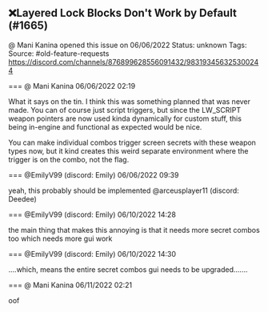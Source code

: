 ## ❌Layered Lock Blocks Don't Work by Default (#1665)
@ Mani Kanina opened this issue on 06/06/2022
Status: unknown
Tags: 
Source: #old-feature-requests https://discord.com/channels/876899628556091432/983193456325300244


=== @ Mani Kanina 06/06/2022 02:19

What it says on the tin. I think this was something planned that was never made. You can of course just script triggers, but since the LW_SCRIPT weapon pointers are now used kinda dynamically for custom stuff, this being in-engine and functional as expected would be nice.

You can make individual combos trigger screen secrets with these weapon types now, but it kind creates this weird separate environment where the trigger is on the combo, not the flag.

=== @EmilyV99 (discord: Emily) 06/06/2022 09:39

yeah, this probably should be implemented
@arceusplayer11 (discord: Deedee)

=== @EmilyV99 (discord: Emily) 06/10/2022 14:28

the main thing that makes this annoying is that it needs more secret combos too
which needs more gui work

=== @EmilyV99 (discord: Emily) 06/10/2022 14:30

....which, means the entire secret combos gui needs to be upgraded.......

=== @ Mani Kanina 06/11/2022 02:21

oof
